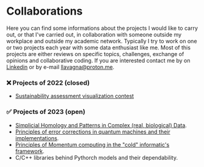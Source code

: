 # Collaborations
Here you can find some informations about the projects I would like to carry out, or that I've carried out, in collaboration with someone outside my workplace and outside my academic network. Typically I try to work on one or two projects each year with some data enthusiast like me. Most of this projects are either reviews on specific topics, challenges, exchange of opinions and collaborative coding. If you are interested contact me by on [Linkedin](https://www.linkedin.com/in/leonardo-lavagna-0675a81a2/) or by e-mail llavagna@proton.me.

### ❌ Projects of 2022 (closed)
- [Sustainability assessment visualization contest](https://github.com/Depart-de-Sentier/visualization-contest-2022)

### ✅ Projects of 2023 (open)
- [Simplicial Homology and Patterns in Complex (real, biological) Data](https://www.scientificamerican.com/article/how-squishy-math-is-revealing-doughnuts-in-the-brain/).
- [Principles of error corrections in quantum machines and their implementations](https://www.scientificamerican.com/article/how-to-fix-quantum-computing-bugs/).
- [Principles of Momentum computing in the "cold" informatic's framework](https://www.scientificamerican.com/article/lsquo-momentum-computing-rsquo-pushes-technology-rsquo-s-thermodynamic-limits/).
- C/C++ libraries behind Pythorch models and their dependability.
